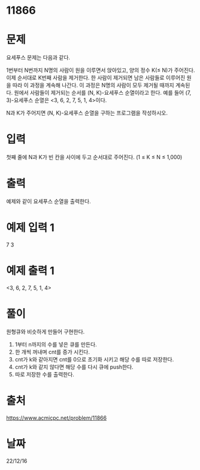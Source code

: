 # 11866

# 문제
요세푸스 문제는 다음과 같다.

1번부터 N번까지 N명의 사람이 원을 이루면서 앉아있고, 양의 정수 K(≤ N)가 주어진다. 이제 순서대로 K번째 사람을 제거한다. 한 사람이 제거되면 남은 사람들로 이루어진 원을 따라 이 과정을 계속해 나간다. 이 과정은 N명의 사람이 모두 제거될 때까지 계속된다. 원에서 사람들이 제거되는 순서를 (N, K)-요세푸스 순열이라고 한다. 예를 들어 (7, 3)-요세푸스 순열은 <3, 6, 2, 7, 5, 1, 4>이다.

N과 K가 주어지면 (N, K)-요세푸스 순열을 구하는 프로그램을 작성하시오.

# 입력
첫째 줄에 N과 K가 빈 칸을 사이에 두고 순서대로 주어진다. (1 ≤ K ≤ N ≤ 1,000)

# 출력
예제와 같이 요세푸스 순열을 출력한다.

# 예제 입력 1 
7 3

# 예제 출력 1 
<3, 6, 2, 7, 5, 1, 4>
  
# 풀이
원형큐와 비슷하게 만들어 구현한다.
1. 1부터 n까지의 수를 넣은 큐를 만든다.
2. 한 개씩 꺼내며 cnt를 증가 시킨다.
3. cnt가 k와 같아지면 cnt를 0으로 초기화 시키고 해당 수를 따로 저장한다.
4. cnt가 k와 같지 않다면 해당 수를 다시 큐에 push한다. 
5. 따로 저장한 수를 출력한다.
 
# 출처 
https://www.acmicpc.net/problem/11866

# 날짜
22/12/16